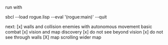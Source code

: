 run with

sbcl --load rogue.lisp --eval '(rogue:main)' --quit


next:
[x] walls and collision
enemies with autonomous movement
basic combat
[x] vision and map discovery
[x] do not see beyond vision
[x] do not see through walls
[X] map scrolling
wider map
